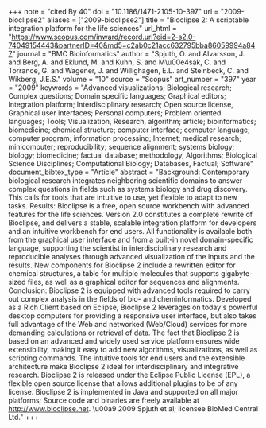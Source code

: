 +++
note = "cited By 40"
doi = "10.1186/1471-2105-10-397"
url = "2009-bioclipse2"
aliases = ["2009-bioclipse2"]
title = "Bioclipse 2: A scriptable integration platform for the life sciences"
url_html = "https://www.scopus.com/inward/record.uri?eid=2-s2.0-74049154443&partnerID=40&md5=c2ab0c21acc632795bba86059994a847"
journal = "BMC Bioinformatics"
author = "Spjuth, O. and Alvarsson, J. and Berg, A. and Eklund, M. and Kuhn, S. and M\u00e4sak, C. and Torrance, G. and Wagener, J. and Willighagen, E.L. and Steinbeck, C. and Wikberg, J.E.S."
volume = "10"
source = "Scopus"
art_number = "397"
year = "2009"
keywords = "Advanced visualizations;  Biological research;  Complex questions;  Domain specific languages;  Graphical editors;  Integration platform;  Interdisciplinary research;  Open source license, Graphical user interfaces;  Personal computers;  Problem oriented languages;  Tools;  Visualization, Research, algorithm;  article;  bioinformatics;  biomedicine;  chemical structure;  computer interface;  computer language;  computer program;  information processing;  Internet;  medical research;  minicomputer;  reproducibility;  sequence alignment;  systems biology;  biology;  biomedicine;  factual database;  methodology, Algorithms;  Biological Science Disciplines;  Computational Biology;  Databases, Factual;  Software"
document_bibtex_type = "Article"
abstract = "Background: Contemporary biological research integrates neighboring scientific domains to answer complex questions in fields such as systems biology and drug discovery. This calls for tools that are intuitive to use, yet flexible to adapt to new tasks. Results: Bioclipse is a free, open source workbench with advanced features for the life sciences. Version 2.0 constitutes a complete rewrite of Bioclipse, and delivers a stable, scalable integration platform for developers and an intuitive workbench for end users. All functionality is available both from the graphical user interface and from a built-in novel domain-specific language, supporting the scientist in interdisciplinary research and reproducible analyses through advanced visualization of the inputs and the results. New components for Bioclipse 2 include a rewritten editor for chemical structures, a table for multiple molecules that supports gigabyte-sized files, as well as a graphical editor for sequences and alignments. Conclusion: Bioclipse 2 is equipped with advanced tools required to carry out complex analysis in the fields of bio- and cheminformatics. Developed as a Rich Client based on Eclipse, Bioclipse 2 leverages on today's powerful desktop computers for providing a responsive user interface, but also takes full advantage of the Web and networked (Web/Cloud) services for more demanding calculations or retrieval of data. The fact that Bioclipse 2 is based on an advanced and widely used service platform ensures wide extensibility, making it easy to add new algorithms, visualizations, as well as scripting commands. The intuitive tools for end users and the extensible architecture make Bioclipse 2 ideal for interdisciplinary and integrative research. Bioclipse 2 is released under the Eclipse Public License (EPL), a flexible open source license that allows additional plugins to be of any license. Bioclipse 2 is implemented in Java and supported on all major platforms; Source code and binaries are freely available at http://www.bioclipse.net. \u00a9 2009 Spjuth et al; licensee BioMed Central Ltd."
+++

